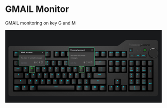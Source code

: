 # GMAIL Monitor

GMAIL monitoring on key G and M

![Gmail monitoring on a Das Keybaord Q](./assets/simulator.png "Q Gmail")
